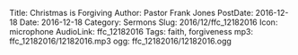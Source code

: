 Title: Christmas is Forgiving
Author: Pastor Frank Jones
PostDate: 2016-12-18
Date: 2016-12-18
Category: Sermons
Slug: 2016/12/ffc_12182016
Icon: microphone
AudioLink: ffc_12182016
Tags: faith, forgiveness
mp3: ffc_12182016/12182016.mp3
ogg: ffc_12182016/12182016.ogg